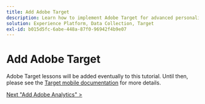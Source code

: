 ```yaml
---
title: Add Adobe Target
description: Learn how to implement Adobe Target for advanced personalization use cases. This lesson is part of the Implement the Experience Cloud in Mobile iOS Objective-C Applications tutorial.
solution: Experience Platform, Data Collection, Target
exl-id: b015d5fc-6abe-448a-87f0-96942f4b9e07
---
```

# Add Adobe Target

Adobe Target lessons will be added eventually to this tutorial. Until then, please see the [Target mobile documentation](https://aep-sdks.gitbook.io/docs/using-mobile-extensions/adobe-target) for more details.
  
[Next "Add Adobe Analytics" >](analytics.md)
